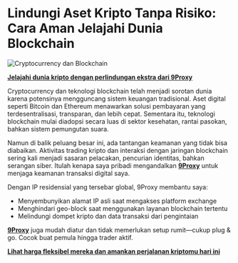 # Lindungi Aset Kripto Tanpa Risiko: Cara Aman Jelajahi Dunia Blockchain

![Cryptocurrency dan Blockchain](https://cdn2.fptshop.com.vn/unsafe/Uploads/images/tin-tuc/138522/Originals/blockchain-la-gi-05.jpg)

**[Jelajahi dunia kripto dengan perlindungan ekstra dari 9Proxy](https://the9proxy.short.gy/github-homepage-lily555)**

Cryptocurrency dan teknologi blockchain telah menjadi sorotan dunia karena potensinya mengguncang sistem keuangan tradisional. Aset digital seperti Bitcoin dan Ethereum menawarkan solusi pembayaran yang terdesentralisasi, transparan, dan lebih cepat. Sementara itu, teknologi blockchain mulai diadopsi secara luas di sektor kesehatan, rantai pasokan, bahkan sistem pemungutan suara.

Namun di balik peluang besar ini, ada tantangan keamanan yang tidak bisa diabaikan. Aktivitas trading kripto dan interaksi dengan jaringan blockchain sering kali menjadi sasaran pelacakan, pencurian identitas, bahkan serangan siber. Itulah kenapa saya pribadi mengandalkan **[9Proxy](https://the9proxy.short.gy/github-homepage-lily555)** untuk menjaga keamanan transaksi digital saya.

Dengan IP residensial yang tersebar global, 9Proxy membantu saya:

- Menyembunyikan alamat IP asli saat mengakses platform exchange
- Menghindari geo-block saat menggunakan layanan blockchain tertentu
- Melindungi dompet kripto dan data transaksi dari pengintaian

**[9Proxy](https://the9proxy.short.gy/github-homepage-lily555)** juga mudah diatur dan tidak memerlukan setup rumit—cukup plug & go. Cocok buat pemula hingga trader aktif.

**[Lihat harga fleksibel mereka dan amankan perjalanan kriptomu hari ini](https://the9proxy.short.gy/github-pricing-lily555)**
